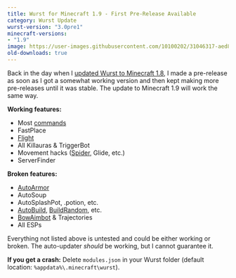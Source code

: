 ```yaml
---
title: Wurst for Minecraft 1.9 - First Pre-Release Available
category: Wurst Update
wurst-version: "3.0pre1"
minecraft-versions:
- "1.9"
image: https://user-images.githubusercontent.com/10100202/31046317-aed87ec4-a5f6-11e7-9bae-b0eceb549dd8.jpg
old-downloads: true
---
```

Back in the day when I [updated Wurst to Minecraft 1.8](https://old.wurstclient.net/news/wurstforminecraft18-firstpre-releaseavailable), I made a pre-release as soon as I got a somewhat working version and then kept making more pre-releases until it was stable. The update to Minecraft 1.9 will work the same way.

**Working features:**

- Most [commands](https://wurst.wiki/command#list_of_commands)
- FastPlace
- [Flight](https://wurst.wiki/flight)
- All Killauras & TriggerBot
- Movement hacks ([Spider](https://wurst.wiki/spider), Glide, etc.)
- ServerFinder

**Broken features:**

- [AutoArmor](https://wurst.wiki/autoarmor)
- AutoSoup
- AutoSplashPot, .potion, etc.
- [AutoBuild](https://wurst.wiki/autobuild), [BuildRandom](https://wurst.wiki/buildrandom), etc.
- [BowAimbot](https://wurst.wiki/bowaimbot) & Trajectories
- All ESPs

Everything not listed above is untested and could be either working or broken. The auto-updater _should_ be working, but I cannot guarantee it.

**If you get a crash:**
Delete `modules.json` in your Wurst folder (default location: `%appdata%\.minecraft\wurst`).
